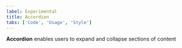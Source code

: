 ```yaml
---
label: Experimental
title: Accordion
tabs: ['Code', 'Usage', 'Style']
---
```


<page-intro>**Accordion** enables users to expand and collapse sections of content</page-intro>

<component 
    name="Experimental Accordion"
    component="accordion" 
    variation="accordion"
    experimental="true"
    >
</component>
